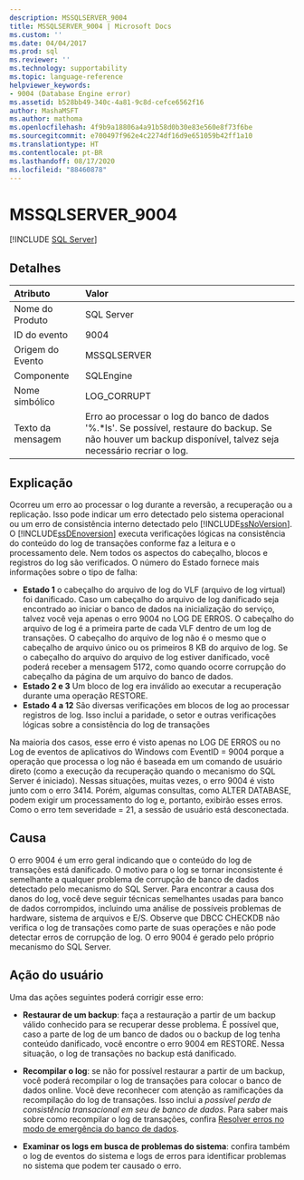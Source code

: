 ```yaml
---
description: MSSQLSERVER_9004
title: MSSQLSERVER_9004 | Microsoft Docs
ms.custom: ''
ms.date: 04/04/2017
ms.prod: sql
ms.reviewer: ''
ms.technology: supportability
ms.topic: language-reference
helpviewer_keywords:
- 9004 (Database Engine error)
ms.assetid: b528bb49-340c-4a81-9c8d-cefce6562f16
author: MashaMSFT
ms.author: mathoma
ms.openlocfilehash: 4f9b9a18806a4a91b58d0b30e83e560e8f73f6be
ms.sourcegitcommit: e700497f962e4c2274df16d9e651059b42ff1a10
ms.translationtype: HT
ms.contentlocale: pt-BR
ms.lasthandoff: 08/17/2020
ms.locfileid: "88460878"
---
```

# <a name="mssqlserver_9004"></a>MSSQLSERVER_9004
 [!INCLUDE [SQL Server](../../includes/applies-to-version/sqlserver.md)]
  
## <a name="details"></a>Detalhes  
  
| Atributo | Valor |  
| :-------- | :---- |  
|Nome do Produto|SQL Server|  
|ID do evento|9004|  
|Origem do Evento|MSSQLSERVER|  
|Componente|SQLEngine|  
|Nome simbólico|LOG_CORRUPT|  
|Texto da mensagem|Erro ao processar o log do banco de dados '%.*ls'.  Se possível, restaure do backup. Se não houver um backup disponível, talvez seja necessário recriar o log.|  
  
## <a name="explanation"></a>Explicação  
Ocorreu um erro ao processar o log durante a reversão, a recuperação ou a replicação. Isso pode indicar um erro detectado pelo sistema operacional ou um erro de consistência interno detectado pelo [!INCLUDE[ssNoVersion](../../includes/ssnoversion-md.md)].  
O [!INCLUDE[ssDEnoversion](../../includes/ssdenoversion-md.md)] executa verificações lógicas na consistência do conteúdo do log de transações conforme faz a leitura e o processamento dele. Nem todos os aspectos do cabeçalho, blocos e registros do log são verificados. O número do Estado fornece mais informações sobre o tipo de falha:

 - **Estado 1** o cabeçalho do arquivo de log do VLF (arquivo de log virtual) foi danificado.  Caso um cabeçalho do arquivo de log danificado seja encontrado ao iniciar o banco de dados na inicialização do serviço, talvez você veja apenas o erro 9004 no LOG DE ERROS. O cabeçalho do arquivo de log é a primeira parte de cada VLF dentro de um log de transações. O cabeçalho do arquivo de log não é o mesmo que o cabeçalho de arquivo único ou os primeiros 8 KB do arquivo de log. Se o cabeçalho do arquivo do arquivo de log estiver danificado, você poderá receber a mensagem 5172, como quando ocorre corrupção do cabeçalho da página de um arquivo do banco de dados.
 - **Estado 2 e 3**  Um bloco de log era inválido ao executar a recuperação durante uma operação RESTORE.
 - **Estado 4 a 12**  São diversas verificações em blocos de log ao processar registros de log. Isso inclui a paridade, o setor e outras verificações lógicas sobre a consistência do log de transações

Na maioria dos casos, esse erro é visto apenas no LOG DE ERROS ou no Log de eventos de aplicativos do Windows com EventID = 9004 porque a operação que processa o log não é baseada em um comando de usuário direto (como a execução da recuperação quando o mecanismo do SQL Server é iniciado). Nessas situações, muitas vezes, o erro 9004 é visto junto com o erro 3414. Porém, algumas consultas, como ALTER DATABASE, podem exigir um processamento do log e, portanto, exibirão esses erros. Como o erro tem severidade = 21, a sessão de usuário está desconectada.

## <a name="cause"></a>Causa
O erro 9004 é um erro geral indicando que o conteúdo do log de transações está danificado. O motivo para o log se tornar inconsistente é semelhante a qualquer problema de corrupção de banco de dados detectado pelo mecanismo do SQL Server. Para encontrar a causa dos danos do log, você deve seguir técnicas semelhantes usadas para banco de dados corrompidos, incluindo uma análise de possíveis problemas de hardware, sistema de arquivos e E/S. Observe que DBCC CHECKDB não verifica o log de transações como parte de suas operações e não pode detectar erros de corrupção de log. O erro 9004 é gerado pelo próprio mecanismo do SQL Server.

## <a name="user-action"></a>Ação do usuário  
Uma das ações seguintes poderá corrigir esse erro:  
  
-   **Restaurar de um backup**:  faça a restauração a partir de um backup válido conhecido para se recuperar desse problema. É possível que, caso a parte de log de um banco de dados ou o backup de log tenha conteúdo danificado, você encontre o erro 9004 em RESTORE. Nessa situação, o log de transações no backup está danificado.
  
-   **Recompilar o log**:  se não for possível restaurar a partir de um backup, você poderá recompilar o log de transações para colocar o banco de dados online. Você deve reconhecer com atenção as ramificações da recompilação do log de transações. Isso inclui a *possível perda de consistência transacional em seu de banco de dados*. Para saber mais sobre como recompilar o log de transações, confira [Resolver erros no modo de emergência do banco de dados](../../t-sql/database-console-commands/dbcc-checkdb-transact-sql.md#resolving-errors-in-database-emergency-mode).
  
-   **Examinar os logs em busca de problemas do sistema**: confira também o log de eventos do sistema e logs de erros para identificar problemas no sistema que podem ter causado o erro.  
  
